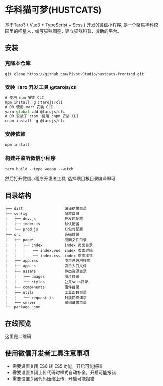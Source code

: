 # 华科猫可梦(HUSTCATS)
基于Taro3 ( Vue3 + TypeScript + Scss ) 开发的微信小程序, 是一个聚焦华科校园里的喵星人，编写猫咪图鉴，建立猫咪科普、救助的平台。
## 安装
### 克隆本仓库
```
git clone https://github.com/Pivot-Studio/hustcats-frontend.git 
```
### 安装 Taro 开发工具 @tarojs/cli
```javascript
# 使用 npm 安装 CLI
npm install -g @tarojs/cli
# OR 使用 yarn 安装 CLI
yarn global add @tarojs/cli
# OR 安装了 cnpm，使用 cnpm 安装 CLI
cnpm install -g @tarojs/cli
```
### 安装依赖
```
npm install
```
### 构建并监听微信小程序
```
taro build --type weapp --watch
```
然后打开微信小程序开发者工具, 选择项目根目录编译即可 
## 目录结构
```
├── dist                   编译结果目录
├── config                 配置目录
|   ├── dev.js             开发时配置
|   ├── index.js           默认配置
|   └── prod.js            打包时配置
├── src                    源码目录
|   ├── pages              页面文件目录
|   |   ├── index          index 页面目录
|   |   |   ├── index.vue  index 页面逻辑
|   |   |   └── index.css  index 页面样式
|   ├── app.css            项目总通用样式
|   ├── app.js             项目入口文件
|   ├── assets             静态资源目录
|   |   ├── images         图片目录
|   |   └── styles         公共scss目录
|   ├── components         组件目录
|   ├── utils              工具函数目录
|   |   └── request.ts     封装网络请求
|   └── server             网络请求目录
└── package.json
```
## 在线预览
这里是二维码
## 使用微信开发者工具注意事项
- 需要设置关闭 ES6 转 ES5 功能，开启可能报错
- 需要设置关闭上传代码时样式自动补全，开启可能报错
- 需要设置关闭代码压缩上传，开启可能报错